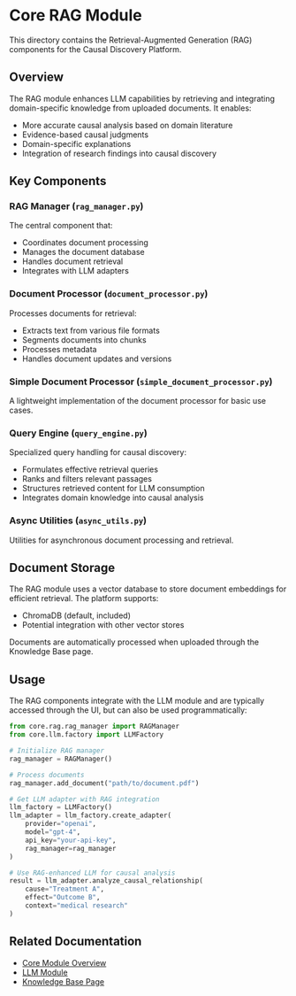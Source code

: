 # Core RAG Module

This directory contains the Retrieval-Augmented Generation (RAG) components for the Causal Discovery Platform.

## Overview

The RAG module enhances LLM capabilities by retrieving and integrating domain-specific knowledge from uploaded documents. It enables:

- More accurate causal analysis based on domain literature
- Evidence-based causal judgments
- Domain-specific explanations
- Integration of research findings into causal discovery

## Key Components

### RAG Manager (`rag_manager.py`)

The central component that:

- Coordinates document processing
- Manages the document database
- Handles document retrieval
- Integrates with LLM adapters

### Document Processor (`document_processor.py`)

Processes documents for retrieval:

- Extracts text from various file formats
- Segments documents into chunks
- Processes metadata
- Handles document updates and versions

### Simple Document Processor (`simple_document_processor.py`)

A lightweight implementation of the document processor for basic use cases.

### Query Engine (`query_engine.py`)

Specialized query handling for causal discovery:

- Formulates effective retrieval queries
- Ranks and filters relevant passages
- Structures retrieved content for LLM consumption
- Integrates domain knowledge into causal analysis

### Async Utilities (`async_utils.py`)

Utilities for asynchronous document processing and retrieval.

## Document Storage

The RAG module uses a vector database to store document embeddings for efficient retrieval. The platform supports:

- ChromaDB (default, included)
- Potential integration with other vector stores

Documents are automatically processed when uploaded through the Knowledge Base page.

## Usage

The RAG components integrate with the LLM module and are typically accessed through the UI, but can also be used programmatically:

```python
from core.rag.rag_manager import RAGManager
from core.llm.factory import LLMFactory

# Initialize RAG manager
rag_manager = RAGManager()

# Process documents
rag_manager.add_document("path/to/document.pdf")

# Get LLM adapter with RAG integration
llm_factory = LLMFactory()
llm_adapter = llm_factory.create_adapter(
    provider="openai",
    model="gpt-4",
    api_key="your-api-key",
    rag_manager=rag_manager
)

# Use RAG-enhanced LLM for causal analysis
result = llm_adapter.analyze_causal_relationship(
    cause="Treatment A",
    effect="Outcome B",
    context="medical research"
)
```

## Related Documentation

- [Core Module Overview](../README.md)
- [LLM Module](../llm/README.md)
- [Knowledge Base Page](../../app/pages/README.md)
